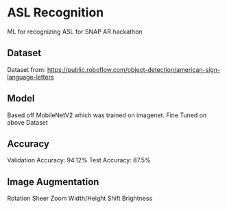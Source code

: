 # ASL Recognition

ML for recognizing ASL for SNAP AR hackathon

## Dataset

Dataset from: https://public.roboflow.com/object-detection/american-sign-language-letters

## Model

Based off MobileNetV2 which was trained on imagenet.
Fine Tuned on above Dataset

## Accuracy

Validation Accuracy: 94.12%
Test Accuracy: 87.5%

## Image Augmentation

Rotation
Sheer
Zoom
Width/Height Shift
Brightness
